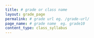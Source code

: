 ```yaml
---
title: # grade or class name
layout: grade_page
permalink: # grade url eg. /grade-url/
page_name: # grade name  eg. grade10
content_type: class_syllabus
---
```


